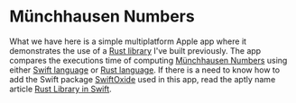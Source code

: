 #  Münchhausen Numbers
What we have here is a simple multiplatform Apple app where it demonstrates the use of a [Rust library](https://github.com/KennethYoel/rust-lib-in-swift) I've built previously. The app compares the executions time of computing [Münchhausen Numbers](https://en.wikipedia.org/wiki/Perfect_digit-to-digit_invariant) using either [Swift language](https://www.swift.org) or [Rust language](https://www.rust-lang.org).
If there is a need to know how to add the Swift package [SwiftOxide](https://github.com/KennethYoel/SwiftOxide) used in this app, read the aptly name article [Rust Library in Swift](https://medium.com/@kennethyoel/a-swiftly-oxidizing-tutorial-44b86e8d84f5).
